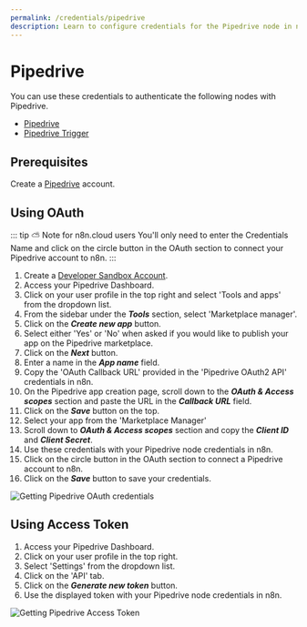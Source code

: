 ```yaml
---
permalink: /credentials/pipedrive
description: Learn to configure credentials for the Pipedrive node in n8n
---
```


# Pipedrive

You can use these credentials to authenticate the following nodes with Pipedrive.
- [Pipedrive](../../nodes-library/nodes/Pipedrive/README.md)
- [Pipedrive Trigger](../../nodes-library/trigger-nodes/PipedriveTrigger/README.md)

## Prerequisites

Create a [Pipedrive](https://pipedrive.com/) account.

## Using OAuth

::: tip ⛅️ Note for n8n.cloud users
You'll only need to enter the Credentials Name and click on the circle button in the OAuth section to connect your Pipedrive account to n8n.
:::

1. Create a [Developer Sandbox Account](https://pipedrive.readme.io/docs/developer-sandbox-account).
2. Access your Pipedrive Dashboard.
3. Click on your user profile in the top right and select 'Tools and apps' from the dropdown list.
4. From the sidebar under the ***Tools*** section, select 'Marketplace manager'.
5. Click on the ***Create new app*** button.
6. Select either 'Yes' or 'No' when asked if you would like to publish your app on the Pipedrive marketplace.
7. Click on the ***Next*** button.
8. Enter a name in the ***App name*** field.
9. Copy the 'OAuth Callback URL' provided in the 'Pipedrive OAuth2 API' credentials in n8n.
10. On the Pipedrive app creation page, scroll down to the ***OAuth & Access scopes*** section and paste the URL in the ***Callback URL*** field.
11. Click on the ***Save*** button on the top.
12. Select your app from the 'Marketplace Manager'
13. Scroll down to ***OAuth & Access scopes*** section and copy the ***Client ID*** and ***Client Secret***.
14. Use these credentials with your Pipedrive node credentials in n8n.
15. Click on the circle button in the OAuth section to connect a Pipedrive account to n8n.
16. Click on the ***Save*** button to save your credentials.

![Getting Pipedrive OAuth credentials](./using-oauth.gif)

## Using Access Token

1. Access your Pipedrive Dashboard.
2. Click on your user profile in the top right.
3. Select 'Settings' from the dropdown list.
4. Click on the 'API' tab.
5. Click on the ***Generate new token*** button.
6. Use the displayed token with your Pipedrive node credentials in n8n.

![Getting Pipedrive Access Token](./using-access-token.gif)
